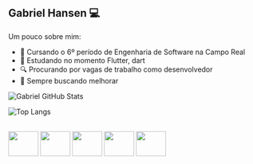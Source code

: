 ## Gabriel Hansen 💻

<link rel="stylesheet" type='text/css' href="https://cdn.jsdelivr.net/gh/devicons/devicon@latest/devicon.min.css" />
Um pouco sobre mim:

- 📖 Cursando o 6º período de Engenharia de Software na Campo Real
- 📲 Estudando no momento Flutter, dart
- 🔍 Procurando por vagas de trabalho como desenvolvedor
- 📄 Sempre buscando melhorar


![Gabriel GitHub Stats](https://github-readme-stats.vercel.app/api?username=gabrielhansenn&show_icons=true&theme=dark)

![Top Langs](https://github-readme-stats.vercel.app/api/top-langs/?username=gabrielhansenn&layout=compact&theme=dark)


<div style="display: inline_block"><br>
            <img src="https://cdn.jsdelivr.net/gh/devicons/devicon@latest/icons/html5/html5-original-wordmark.svg" height="50" width="60"/>        
            <img src="https://cdn.jsdelivr.net/gh/devicons/devicon@latest/icons/css3/css3-original-wordmark.svg" height="50" width="60"/> 
            <img src="https://cdn.jsdelivr.net/gh/devicons/devicon@latest/icons/php/php-original.svg" height="50" width="60" />
            <img src="https://cdn.jsdelivr.net/gh/devicons/devicon@latest/icons/cplusplus/cplusplus-original.svg" height="50"  width="60" />
            <img src="https://cdn.jsdelivr.net/gh/devicons/devicon@latest/icons/nodejs/nodejs-original-wordmark.svg" height="50" width="60" />
</div>
          
